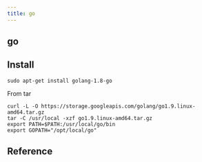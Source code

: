 ```yaml
---
title: go
---
```


## go

## Install

```
sudo apt-get install golang-1.8-go
```

From tar

```
curl -L -O https://storage.googleapis.com/golang/go1.9.linux-amd64.tar.gz
tar -C /usr/local -xzf go1.9.linux-amd64.tar.gz
export PATH=$PATH:/usr/local/go/bin
export GOPATH="/opt/local/go"
```

## Reference
